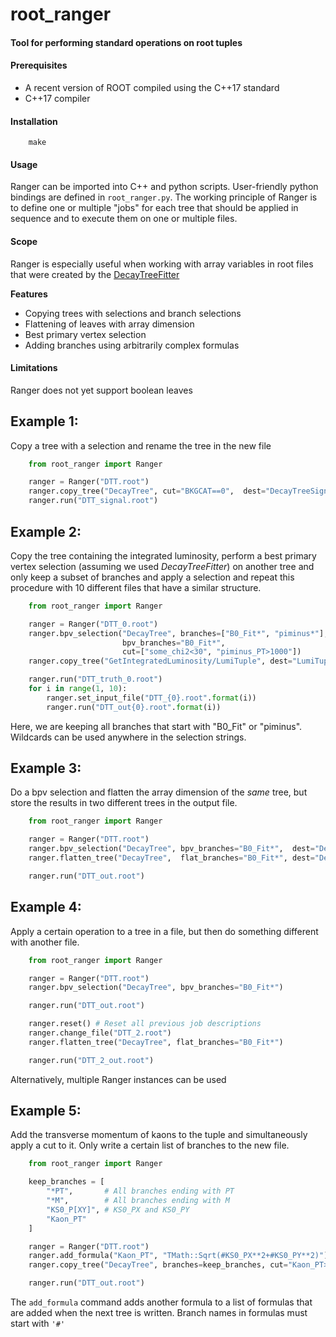 # **root_ranger**
#### Tool for performing standard operations on root tuples

#### Prerequisites
* A recent version of ROOT compiled using the C++17 standard
* C++17 compiler

#### Installation
```
    make
```
#### Usage
Ranger can be imported into C++ and python scripts. User-friendly python bindings are defined in `root_ranger.py`.
The working principle of Ranger is to define one or multiple "jobs" for each tree that should be applied in sequence and to execute them on one or multiple files.
#### Scope
Ranger is especially useful when working with array variables in root files that were
created by the [DecayTreeFitter](https://twiki.cern.ch/twiki/bin/view/LHCb/DecayTreeFitter)

**Features**
* Copying trees with selections and branch selections
* Flattening of leaves with array dimension
* Best primary vertex selection
* Adding branches using arbitrarily complex formulas
#### Limitations
Ranger does not yet support boolean leaves
## Example 1:
Copy a tree with a selection and rename the tree in the new file
```python
    from root_ranger import Ranger

    ranger = Ranger("DTT.root")
    ranger.copy_tree("DecayTree", cut="BKGCAT==0",  dest="DecayTreeSignal")
    ranger.run("DTT_signal.root")
```
## Example 2:
Copy the tree containing the integrated luminosity, perform a best primary vertex selection (assuming we used *DecayTreeFitter*) on another tree and only keep a subset of branches and apply a selection and repeat this procedure with 10 different files that have a similar structure.
```python
    from root_ranger import Ranger

    ranger = Ranger("DTT_0.root")
    ranger.bpv_selection("DecayTree", branches=["B0_Fit*", "piminus*"],
                         bpv_branches="B0_Fit*",
                         cut=["some_chi2<30", "piminus_PT>1000"])
    ranger.copy_tree("GetIntegratedLuminosity/LumiTuple", dest="LumiTuple")

    ranger.run("DTT_truth_0.root")
    for i in range(1, 10):
        ranger.set_input_file("DTT_{0}.root".format(i))
        ranger.run("DTT_out{0}.root".format(i))
```
Here, we are keeping all branches that start with "B0_Fit" or "piminus". Wildcards can be used anywhere in the selection strings.
## Example 3:
Do a bpv selection and flatten the array dimension of the *same*
tree, but store the results in two different trees in the output file.
```python
    from root_ranger import Ranger

    ranger = Ranger("DTT.root")
    ranger.bpv_selection("DecayTree", bpv_branches="B0_Fit*",  dest="DecayTree_bpv")
    ranger.flatten_tree("DecayTree",  flat_branches="B0_Fit*", dest="DecayTree_flat")

    ranger.run("DTT_out.root")
```
## Example 4:
Apply a certain operation to a tree in a file, but then do something different with another file.
```python
    from root_ranger import Ranger

    ranger = Ranger("DTT.root")
    ranger.bpv_selection("DecayTree", bpv_branches="B0_Fit*")

    ranger.run("DTT_out.root")

    ranger.reset() # Reset all previous job descriptions
    ranger.change_file("DTT_2.root")
    ranger.flatten_tree("DecayTree", flat_branches="B0_Fit*")

    ranger.run("DTT_2_out.root")
```
Alternatively, multiple Ranger instances can be used
## Example 5:
Add the transverse momentum of kaons to the tuple and simultaneously apply a cut to it. Only write a certain list of branches to the new file.
```python
    from root_ranger import Ranger

    keep_branches = [
        "*PT",       # All branches ending with PT
        "*M",        # All branches ending with M
        "KS0_P[XY]", # KS0_PX and KS0_PY
        "Kaon_PT"
    ]

    ranger = Ranger("DTT.root")
    ranger.add_formula("Kaon_PT", "TMath::Sqrt(#KS0_PX**2+#KS0_PY**2)")
    ranger.copy_tree("DecayTree", branches=keep_branches, cut="Kaon_PT>500")

    ranger.run("DTT_out.root")
```
The `add_formula` command adds another formula to a list of formulas
that are added when the next tree is written. Branch names in formulas must start with `'#'`
